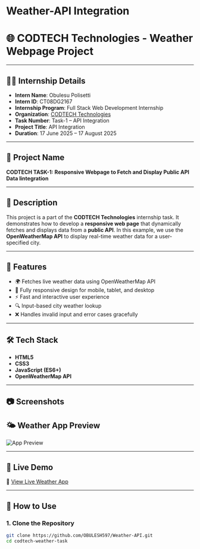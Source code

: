 # Weather-API Integration
# 🌐 CODTECH Technologies - Weather Webpage Project
---

## 👨‍💻 Internship Details

- **Intern Name**: Obulesu Polisetti
- **Intern ID**: CT08DG2167  
- **Internship Program**: Full Stack Web Development Internship  
- **Organization**: [CODTECH Technologies](https://codtech.in)  
- **Task Number**: Task-1 – API Integration  
- **Project Title**: API Integration 
- **Duration**: 17 June 2025 – 17 August 2025 

---



## 📌 Project Name
**CODTECH TASK-1: Responsive Webpage to Fetch and Display Public API Data Iintegration**

---

## 🧾 Description

This project is a part of the **CODTECH Technologies** internship task. It demonstrates how to develop a **responsive web page** that dynamically fetches and displays data from a **public API**. In this example, we use the **OpenWeatherMap API** to display real-time weather data for a user-specified city.

---

## 🚀 Features

- 🌍 Fetches live weather data using OpenWeatherMap API  
- 📱 Fully responsive design for mobile, tablet, and desktop  
- ⚡ Fast and interactive user experience  
- 🔍 Input-based city weather lookup  
- ❌ Handles invalid input and error cases gracefully

---
   
## 🛠 Tech Stack

- **HTML5**  
- **CSS3**  
- **JavaScript (ES6+)**  
- **OpenWeatherMap API**

---

## 📷 Screenshots

## 🌤️ Weather App Preview


![App Preview](./)

---

## 🚀 Live Demo

🔗 [View Live Weather App](https://obulesu-weatherapp.netlify.app)


---

## 🔑 How to Use

### 1. Clone the Repository

```bash
git clone https://github.com/OBULESH597/Weather-API.git
cd codtech-weather-task

